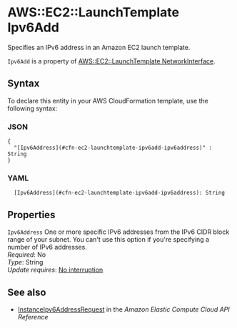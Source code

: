 # AWS::EC2::LaunchTemplate Ipv6Add<a name="aws-properties-ec2-launchtemplate-ipv6add"></a>

Specifies an IPv6 address in an Amazon EC2 launch template\.

`Ipv6Add` is a property of [AWS::EC2::LaunchTemplate NetworkInterface](https://docs.aws.amazon.com/AWSCloudFormation/latest/UserGuide/aws-properties-ec2-launchtemplate-networkinterface.html)\.

## Syntax<a name="aws-properties-ec2-launchtemplate-ipv6add-syntax"></a>

To declare this entity in your AWS CloudFormation template, use the following syntax:

### JSON<a name="aws-properties-ec2-launchtemplate-ipv6add-syntax.json"></a>

```
{
  "[Ipv6Address](#cfn-ec2-launchtemplate-ipv6add-ipv6address)" : String
}
```

### YAML<a name="aws-properties-ec2-launchtemplate-ipv6add-syntax.yaml"></a>

```
  [Ipv6Address](#cfn-ec2-launchtemplate-ipv6add-ipv6address): String
```

## Properties<a name="aws-properties-ec2-launchtemplate-ipv6add-properties"></a>

`Ipv6Address`  <a name="cfn-ec2-launchtemplate-ipv6add-ipv6address"></a>
One or more specific IPv6 addresses from the IPv6 CIDR block range of your subnet\. You can't use this option if you're specifying a number of IPv6 addresses\.  
*Required*: No  
*Type*: String  
*Update requires*: [No interruption](https://docs.aws.amazon.com/AWSCloudFormation/latest/UserGuide/using-cfn-updating-stacks-update-behaviors.html#update-no-interrupt)

## See also<a name="aws-properties-ec2-launchtemplate-ipv6add--seealso"></a>
+  [ InstanceIpv6AddressRequest](https://docs.aws.amazon.com/AWSEC2/latest/APIReference/API_InstanceIpv6AddressRequest.html) in the *Amazon Elastic Compute Cloud API Reference* 